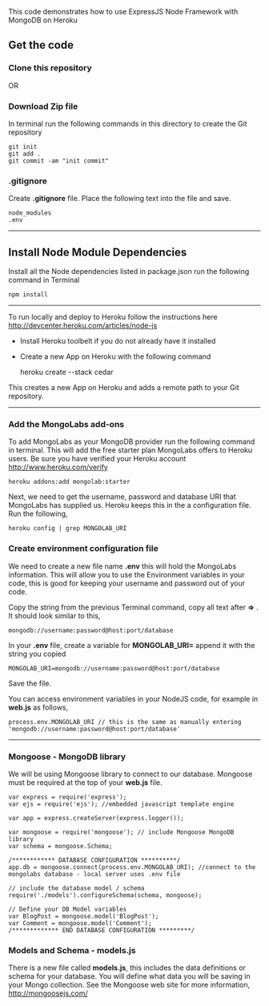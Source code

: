 This code demonstrates how to use ExpressJS Node Framework with MongoDB on Heroku

## Get the code

### Clone this repository

OR 

### Download Zip file
In terminal run the following commands in this directory to create the Git repository

    git init
    git add .
    git commit -am "init commit"

### .gitignore
Create **.gitignore** file. Place the following text into the file and save.

    node_modules
    .env
    

---------------

## Install Node Module Dependencies
Install all the Node dependencies listed in package.json run the following command in Terminal

    npm install


---------------

To run locally and deploy to Heroku follow the instructions here http://devcenter.heroku.com/articles/node-js
* Install Heroku toolbelt if you do not already have it installed
* Create a new App on Heroku with the following command

    heroku create --stack cedar

This creates a new App on Heroku and adds a remote path to your Git repository.

---------------

### Add the MongoLabs add-ons
To add MongoLabs as your MongoDB provider run the following command in terminal. This will add the free starter plan MongoLabs offers to Heroku users. Be sure you have verified your Heroku account http://www.heroku.com/verify

    heroku addons:add mongolab:starter
    
Next, we need to get the username, password and database URI that MongoLabs has supplied us. Heroku keeps this in the a configuration file. Run the following,

    heroku config | grep MONGOLAB_URI
    

### Create environment configuration file
We need to create a new file name **.env** this will hold the MongoLabs information. This will allow you to use the Environment variables in your code, this is good for keeping your username and password out of your code. 

Copy the string from the previous Terminal command, copy all text after **=>** . It should look similar to this,

    mongodb://username:password@host:port/database

In your **.env** file, create a variable for **MONGOLAB_URI=** append it with the string you copied

    MONGOLAB_URI=mongodb://username:password@host:port/database
    
Save the file. 

You can access environment variables in your NodeJS code, for example in **web.js** as follows,

    process.env.MONGOLAB_URI // this is the same as manually entering 'mongodb://username:password@host:port/database'

-------------

### Mongoose - MongoDB library

We will be using Mongoose library to connect to our database. Mongoose must be required at the top of your **web.js** file.

    var express = require('express'); 
    var ejs = require('ejs'); //embedded javascript template engine

    var app = express.createServer(express.logger());

    var mongoose = require('mongoose'); // include Mongoose MongoDB library
    var schema = mongoose.Schema; 

    /************ DATABASE CONFIGURATION **********/
    app.db = mongoose.connect(process.env.MONGOLAB_URI); //connect to the mongolabs database - local server uses .env file

    // include the database model / schema
    require('./models').configureSchema(schema, mongoose);

    // Define your DB Model variables
    var BlogPost = mongoose.model('BlogPost');
    var Comment = mongoose.model('Comment');
    /************* END DATABASE CONFIGURATION *********/

### Models and Schema - models.js

There is a new file called **models.js**, this includes the data definitions or schema for your database. You will define what data you will be saving in your Mongo collection. See the Mongoose web site for more information, http://mongoosejs.com/

